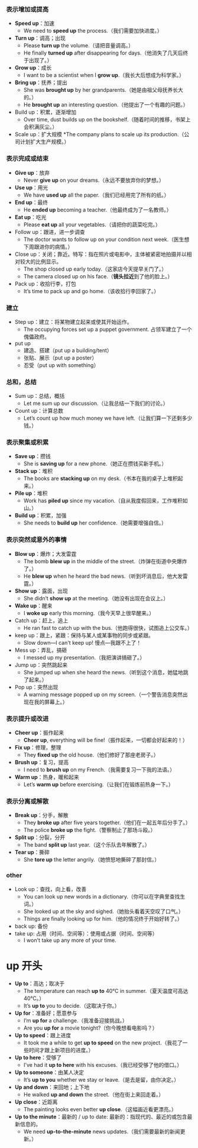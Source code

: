 ### **表示增加或提高**  
- **Speed up**：加速  
  - We need to **speed up** the process.（我们需要加快进度。）  
- **Turn up**：调高；出现  
  - Please **turn up** the volume.（请把音量调高。）  
  - He finally **turned up** after disappearing for days.（他消失了几天后终于出现了。）  
- **Grow up**：成长  
  - I want to be a scientist when I **grow up**.（我长大后想成为科学家。）  
- **Bring up**：抚养；提出  
  - She was **brought up** by her grandparents.（她是由祖父母抚养长大的。）  
  - He **brought up** an interesting question.（他提出了一个有趣的问题。）  
- Build up：积累，逐渐增加
  * Over time, dust builds up on the bookshelf.（随着时间的推移，书架上会积满灰尘。）
- Scale up：扩大规模
  *The company plans to scale up its production.（公司计划扩大生产规模。）

### **表示完成或结束**  
- **Give up**：放弃  
  - Never **give up** on your dreams.（永远不要放弃你的梦想。）  
- **Use up**：用光  
  - We have **used up** all the paper.（我们已经用完了所有的纸。）  
- **End up**：最终  
  - He **ended up** becoming a teacher.（他最终成为了一名教师。）  
- **Eat up**：吃光  
  - Please **eat up** all your vegetables.（请把你的蔬菜吃完。）  
- Follow up：跟进，进一步调查
  - The doctor wants to follow up on your condition next week.（医生想下周跟进你的病情。）
- Close up：关闭；靠近。特写：指在照片或电影中，主体被紧密地拍摄并以相对较大的比例显示。
  - The shop closed up early today.（这家店今天提早关门了。）
  - The camera closed up on his face.（**镜头拉近**到了他的脸上。）
- Pack up：收拾行李，打包
  - It’s time to pack up and go home.（该收拾行李回家了。）

### 建立
- Step up：建立：将某物建立起来或使其开始运作。
  - The occupying forces set up a puppet government. 占领军建立了一个傀儡政府。
- put up
  - 建造、搭建（put up a building/tent）
  - 张贴、展示（put up a poster）
  - 忍受（put up with something） 

### 总和，总结
- Sum up：总结，概括
  - Let me sum up our discussion.（让我总结一下我们的讨论。）
- Count up：计算总数
  - Let’s count up how much money we have left.（让我们算一下还剩多少钱。）

### **表示聚集或积累**  
- **Save up**：攒钱  
  - She is **saving up** for a new phone.（她正在攒钱买新手机。）  
- **Stack up**：堆积  
  - The books are **stacking up** on my desk.（书本在我的桌子上堆积起来。）  
- **Pile up**：堆积  
  - Work has **piled up** since my vacation.（自从我度假回来，工作堆积如山。）  
- **Build up**：积累，加强  
  - She needs to **build up** her confidence.（她需要增强自信。）  

### **表示突然或意外的事情**  
- **Blow up**：爆炸；大发雷霆  
  - The bomb **blew up** in the middle of the street.（炸弹在街道中央爆炸了。）  
  - He **blew up** when he heard the bad news.（听到坏消息后，他大发雷霆。）  
- **Show up**：露面，出现  
  - She didn’t **show up** at the meeting.（她没有出现在会议上。）  
- **Wake up**：醒来  
  - I **woke up** early this morning.（我今天早上很早醒来。）  
- Catch up：赶上，追上
  - He ran fast to catch up with the bus.（他跑得很快，试图追上公交车。）
- keep up：跟上，紧跟：保持与某人或某事物的同步或紧跟。
  - Slow down—I can't keep up! 慢点—我跟不上了！
- Mess up：弄乱，搞砸
  - I messed up my presentation.（我把演讲搞砸了。）
- Jump up：突然跳起来
  - She jumped up when she heard the news.（听到这个消息，她猛地跳了起来。）
- Pop up：突然出现
  - A warning message popped up on my screen.（一个警告消息突然出现在我的屏幕上。）

### **表示提升或改进**  
- **Cheer up**：振作起来  
  - **Cheer up**, everything will be fine!（振作起来，一切都会好起来的！）  
- **Fix up**：修理，整理  
  - They **fixed up** the old house.（他们修好了那座老房子。）  
- **Brush up**：复习，提高  
  - I need to **brush up** on my French.（我需要复习一下我的法语。）  
- **Warm up**：热身，暖和起来  
  - Let’s **warm up** before exercising.（让我们在锻炼前热身一下。）  

### **表示分离或解散**  
- **Break up**：分手，解散  
  - They **broke up** after five years together.（他们在一起五年后分手了。）  
  - The police **broke up** the fight.（警察制止了那场斗殴。）  
- **Split up**：分裂，分开  
  - The band **split up** last year.（这个乐队去年解散了。）  
- **Tear up**：撕碎  
  - She **tore up** the letter angrily.（她愤怒地撕碎了那封信。）  

### other
- Look up：查找，向上看，改善
  - You can look up new words in a dictionary.（你可以在字典里查找生词。）
  - She looked up at the sky and sighed.（她抬头看着天空叹了口气。）
  - Things are finally looking up for him.（他的情况终于开始好转了。）
- back up: 备份
- take up: 占用（时间、空间等）：使用或占据（时间、空间等）
  * I won't take up any more of your time.

# up 开头
- **Up to**：高达；取决于  
  - The temperature can reach **up to** 40°C in summer.（夏天温度可高达 40°C。）  
  - It’s **up to** you to decide.（这取决于你。）  
- **Up for**：准备好；愿意参与  
  - I’m **up for** a challenge.（我准备迎接挑战。）  
  - Are you **up for** a movie tonight?（你今晚想看电影吗？）  
- **Up to speed**：跟上进度  
  - It took me a while to get **up to speed** on the new project.（我花了一些时间才跟上新项目的进度。）  
- **Up to here**：受够了  
  - I’ve had it **up to here** with his excuses.（我已经受够了他的借口。）  
- **Up to someone**：由某人决定  
  - It’s **up to you** whether we stay or leave.（是去是留，由你决定。）  
- **Up and down**：来回地；上下地  
  - He walked **up and down** the street.（他在街上来回走着。）  
- **Up close**：近距离  
  - The painting looks even better **up close**.（这幅画近看更漂亮。）  
- **Up to the minute**：最新的 / up to date: 最新的：指现代的、最近的或包含最新信息的。
  - We need **up-to-the-minute** news updates.（我们需要最新的新闻更新。）  
 
